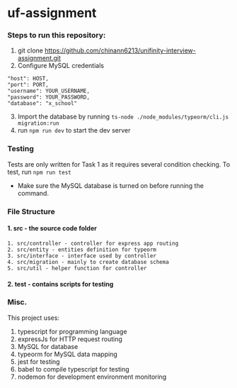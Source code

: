 
# uf-assignment

### Steps to run this repository:
1. git clone https://github.com/chinann6213/unifinity-interview-assignment.git
2. Configure MySQL credentials
```
"host": HOST,
"port": PORT,
"username": YOUR_USERNAME,
"password": YOUR_PASSWORD,
"database": "x_school"
```
3. Import the database by running `ts-node ./node_modules/typeorm/cli.js migration:run`
4. run `npm run dev` to start the dev server

### Testing
Tests are only written for Task 1 as it requires several condition checking.
To test, run `npm run test`

* Make sure the MySQL database is turned on before running the command.

### File Structure
#### 1. src - the source code folder
	1. src/controller - controller for express app routing
	2. src/entity - entities definition for typeorm
	3. src/interface - interface used by controller
	4. src/migration - mainly to create database schema
	5. src/util - helper function for controller

#### 2. test - contains scripts for testing

### Misc.
This project uses:
1. typescript for programming language
2. expressJs for HTTP request routing
3. MySQL for database
4. typeorm for MySQL data mapping
5. jest for testing
6. babel to compile typescript for testing
7. nodemon for development environment monitoring

